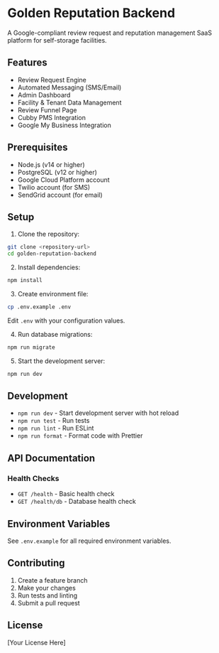 # Golden Reputation Backend

A Google-compliant review request and reputation management SaaS platform for self-storage facilities.

## Features

- Review Request Engine
- Automated Messaging (SMS/Email)
- Admin Dashboard
- Facility & Tenant Data Management
- Review Funnel Page
- Cubby PMS Integration
- Google My Business Integration

## Prerequisites

- Node.js (v14 or higher)
- PostgreSQL (v12 or higher)
- Google Cloud Platform account
- Twilio account (for SMS)
- SendGrid account (for email)

## Setup

1. Clone the repository:
```bash
git clone <repository-url>
cd golden-reputation-backend
```

2. Install dependencies:
```bash
npm install
```

3. Create environment file:
```bash
cp .env.example .env
```
Edit `.env` with your configuration values.

4. Run database migrations:
```bash
npm run migrate
```

5. Start the development server:
```bash
npm run dev
```

## Development

- `npm run dev` - Start development server with hot reload
- `npm run test` - Run tests
- `npm run lint` - Run ESLint
- `npm run format` - Format code with Prettier

## API Documentation

### Health Checks
- `GET /health` - Basic health check
- `GET /health/db` - Database health check

## Environment Variables

See `.env.example` for all required environment variables.

## Contributing

1. Create a feature branch
2. Make your changes
3. Run tests and linting
4. Submit a pull request

## License

[Your License Here]